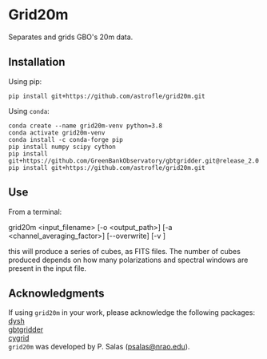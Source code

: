 # Grid20m

Separates and grids GBO's 20m data.

## Installation
Using pip:

    pip install git+https://github.com/astrofle/grid20m.git

Using `conda`:

    conda create --name grid20m-venv python=3.8
    conda activate grid20m-venv
    conda install -c conda-forge pip
    pip install numpy scipy cython
    pip install git+https://github.com/GreenBankObservatory/gbtgridder.git@release_2.0
    pip install git+https://github.com/astrofle/grid20m.git

## Use
From a terminal:

   grid20m <input_filename> [-o <output_path>] [-a <channel_averaging_factor>] [--overwrite] [-v <verbosity level>] 

this will produce a series of cubes, as FITS files.
The number of cubes produced depends on how many 
polarizations and spectral windows are present in 
the input file.

## Acknowledgments
If using `grid20m` in your work, please acknowledge the following packages:<br>
[dysh](https://github.com/GreenBankObservatory/dysh)<br>
[gbtgridder](https://github.com/GreenBankObservatory/gbtgridder)<br>
[cygrid](https://github.com/bwinkel/cygrid)<br>
`grid20m` was developed by P. Salas (psalas@nrao.edu).
